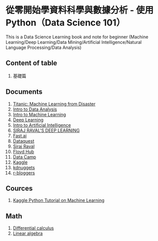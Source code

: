 # 從零開始學資料科學與數據分析 - 使用 Python（Data Science 101）

This is a Data Science Learning book and note for beginner (Machine Learning/Deep Learning/Data Mining/Artificial Intelligence/Natural Language Processing/Data Analysis) 

## Content of table
1. 基礎篇

## Documents
1. [Titanic: Machine Learning from Disaster](https://www.kaggle.com/c/titanic#tutorials)
2. [Intro to Data Analysis](https://www.udacity.com/course/intro-to-data-analysis--ud170)
3. [Intro to Machine Learning](https://www.udacity.com/course/intro-to-machine-learning--ud120)
4. [Deep Learning](https://www.udacity.com/course/deep-learning--ud730)
5. [Intro to Artificial Intelligence](https://www.udacity.com/course/intro-to-artificial-intelligence--cs271)
6. [SIRAJ RAVAL'S DEEP LEARNING](https://www.udacity.com/course/deep-learning-nanodegree-foundation--nd101)
7. [Fast.ai](http://www.fast.ai/)
8. [Dataquest](https://www.dataquest.io/home)
9. [Siraj Raval](https://www.youtube.com/channel/UCWN3xxRkmTPmbKwht9FuE5A)
10. [Floyd Hub](https://www.floydhub.com/)
11. [Data Camp](https://www.datacamp.com/)
12. [Kaggle](https://www.kaggle.com/)
13. [kdnuggets](http://www.kdnuggets.com/)
14. [r-bloggers](https://www.r-bloggers.com/)

## Cources
1. [Kaggle Python Tutorial on Machine Learning](https://www.datacamp.com/community/open-courses/kaggle-python-tutorial-on-machine-learning#gs.NT85oRI)

## Math
1. [Differential calculus](https://www.khanacademy.org/math/differential-calculus)
2. [Linear algebra](https://www.khanacademy.org/math/linear-algebra)


